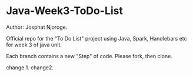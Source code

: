 # Java-Week3-ToDo-List

Author: Josphat Njoroge.

Official repo for the "To Do List" project using Java, Spark, Handlebars etc for week 3 of java unit.

Each branch contains a new "Step" of code. Please fork, then clone.

change 1.
change2.
